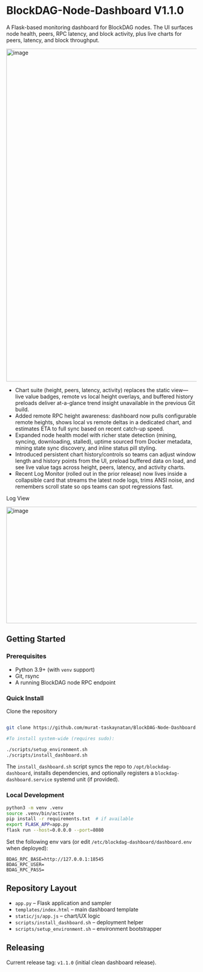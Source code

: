 # BlockDAG-Node-Dashboard V1.1.0
A Flask-based monitoring dashboard for BlockDAG nodes. The UI surfaces node health, peers, RPC latency, and block activity, plus live charts for peers, latency, and block throughput.

<img width="1078" height="880" alt="image" src="https://github.com/user-attachments/assets/dee39e62-66ba-41e5-8a04-c1fdcada6ba1" />



 -  Chart suite (height, peers, latency, activity) replaces the static view—live value badges, remote vs local height
    overlays, and buffered history preloads deliver at-a-glance trend insight unavailable in the previous Git build.
  - Added remote RPC height awareness: dashboard now pulls configurable remote heights, shows local vs remote deltas in a
    dedicated chart, and estimates ETA to full sync based on recent catch-up speed.
  - Expanded node health model with richer state detection (mining, syncing, downloading, stalled), uptime sourced from
    Docker metadata, mining state sync discovery, and inline status pill styling.
  - Introduced persistent chart history/controls so teams can adjust window length and history points from the UI, preload
    buffered data on load, and see live value tags across height, peers, latency, and activity charts.
  - Recent Log Monitor (rolled out in the prior release) now lives inside a collapsible card that streams the latest node
    logs, trims ANSI noise, and remembers scroll state so ops teams can spot regressions fast.

   Log View
   
<img width="1077" height="308" alt="image" src="https://github.com/user-attachments/assets/562dc940-ab93-483f-bc92-6c9e660ecd20" />


    

## Getting Started

### Prerequisites
- Python 3.9+ (with `venv` support)
- Git, rsync
- A running BlockDAG node RPC endpoint

### Quick Install

Clone the repository

```bash

git clone https://github.com/murat-taskaynatan/BlockDAG-Node-Dashboard.git

#To install system-wide (requires sudo):

./scripts/setup_environment.sh
./scripts/install_dashboard.sh
```

The `install_dashboard.sh` script syncs the repo to `/opt/blockdag-dashboard`, installs dependencies, and optionally registers a `blockdag-dashboard.service` systemd unit (if provided).

### Local Development

```bash
python3 -m venv .venv
source .venv/bin/activate
pip install -r requirements.txt  # if available
export FLASK_APP=app.py
flask run --host=0.0.0.0 --port=8080
```

Set the following env vars (or edit `/etc/blockdag-dashboard/dashboard.env` when deployed):

```
BDAG_RPC_BASE=http://127.0.0.1:18545
BDAG_RPC_USER=
BDAG_RPC_PASS=
```

## Repository Layout
- `app.py` – Flask application and sampler
- `templates/index.html` – main dashboard template
- `static/js/app.js` – chart/UX logic
- `scripts/install_dashboard.sh` – deployment helper
- `scripts/setup_environment.sh` – environment bootstrapper

## Releasing

Current release tag: `v1.1.0` (initial clean dashboard release).



